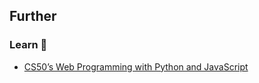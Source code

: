 ## Further 

### Learn 🧠

- [CS50’s Web Programming with Python and JavaScript](https://invidious.tiekoetter.com/watch?v=vzGllw18DkA)